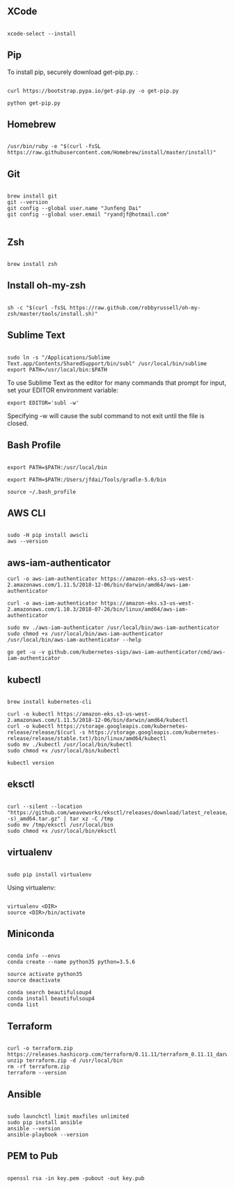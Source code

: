 
## XCode
```

xcode-select --install

```

## Pip
To install pip, securely download get-pip.py. :
```

curl https://bootstrap.pypa.io/get-pip.py -o get-pip.py

python get-pip.py

```

## Homebrew
```

/usr/bin/ruby -e "$(curl -fsSL https://raw.githubusercontent.com/Homebrew/install/master/install)"

```

## Git
```

brew install git
git --version
git config --global user.name "Junfeng Dai"
git config --global user.email "ryandjf@hotmail.com"


```

## Zsh

```

brew install zsh

```

## Install oh-my-zsh
```

sh -c "$(curl -fsSL https://raw.github.com/robbyrussell/oh-my-zsh/master/tools/install.sh)"

```

## Sublime Text
```

sudo ln -s "/Applications/Sublime Text.app/Contents/SharedSupport/bin/subl" /usr/local/bin/sublime
export PATH=/usr/local/bin:$PATH

```

To use Sublime Text as the editor for many commands that prompt for input, set your EDITOR environment variable:

`export EDITOR='subl -w'`

Specifying -w will cause the subl command to not exit until the file is closed.

## Bash Profile
```

export PATH=$PATH:/usr/local/bin

export PATH=$PATH:/Users/jfdai/Tools/gradle-5.0/bin

source ~/.bash_profile

```


## AWS CLI
```

sudo -H pip install awscli
aws --version

```

## aws-iam-authenticator
```
curl -o aws-iam-authenticator https://amazon-eks.s3-us-west-2.amazonaws.com/1.11.5/2018-12-06/bin/darwin/amd64/aws-iam-authenticator

curl -o aws-iam-authenticator https://amazon-eks.s3-us-west-2.amazonaws.com/1.10.3/2018-07-26/bin/linux/amd64/aws-iam-authenticator

sudo mv ./aws-iam-authenticator /usr/local/bin/aws-iam-authenticator
sudo chmod +x /usr/local/bin/aws-iam-authenticator
/usr/local/bin/aws-iam-authenticator --help

go get -u -v github.com/kubernetes-sigs/aws-iam-authenticator/cmd/aws-iam-authenticator

```

## kubectl
```

brew install kubernetes-cli

curl -o kubectl https://amazon-eks.s3-us-west-2.amazonaws.com/1.11.5/2018-12-06/bin/darwin/amd64/kubectl
curl -o kubectl https://storage.googleapis.com/kubernetes-release/release/$(curl -s https://storage.googleapis.com/kubernetes-release/release/stable.txt)/bin/linux/amd64/kubectl
sudo mv ./kubectl /usr/local/bin/kubectl
sudo chmod +x /usr/local/bin/kubectl

kubectl version

```

## eksctl
```

curl --silent --location "https://github.com/weaveworks/eksctl/releases/download/latest_release/eksctl_$(uname -s)_amd64.tar.gz" | tar xz -C /tmp
sudo mv /tmp/eksctl /usr/local/bin
sudo chmod +x /usr/local/bin/eksctl

```

## virtualenv
```

sudo pip install virtualenv

```

Using virtualenv:

```

virtualenv <DIR>
source <DIR>/bin/activate

```


## Miniconda

```

conda info --envs
conda create --name python35 python=3.5.6

source activate python35
source deactivate

conda search beautifulsoup4
conda install beautifulsoup4
conda list

```

## Terraform
```

curl -o terraform.zip https://releases.hashicorp.com/terraform/0.11.11/terraform_0.11.11_darwin_amd64.zip
unzip terraform.zip -d /usr/local/bin
rm -rf terraform.zip
terraform --version

```

## Ansible
```

sudo launchctl limit maxfiles unlimited
sudo pip install ansible
ansible --version
ansible-playbook --version

```

## PEM to Pub
```

openssl rsa -in key.pem -pubout -out key.pub

```
